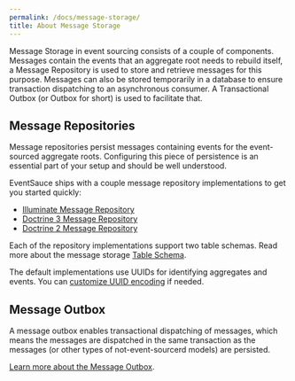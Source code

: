 ```yaml
---
permalink: /docs/message-storage/
title: About Message Storage
---
```


Message Storage in event sourcing consists of a couple of components. Messages contain
the events that an aggregate root needs to rebuild itself, a Message Repository
is used to store and retrieve messages for this purpose. Messages can also be stored
temporarily in a database to ensure transaction dispatching to an asynchronous consumer.
A Transactional Outbox (or Outbox for short) is used to facilitate that.

## Message Repositories

Message repositories persist messages containing events for the event-sourced
aggregate roots. Configuring this piece of persistence is an essential part
of your setup and should be well understood.

EventSauce ships with a couple message repository implementations to get you started quickly:

- [Illuminate Message Repository](/docs/message-storage/illuminate/)
- [Doctrine 3 Message Repository](/docs/message-storage/doctrine-3/)
- [Doctrine 2 Message Repository](/docs/message-storage/doctrine-2/)

Each of the repository implementations support two table schemas. Read more about
the message storage [Table Schema](/docs/message-storage/repository-table-schema/).

The default implementations use UUIDs for identifying aggregates and events. You can
[customize UUID encoding](/docs/message-storage/uuid-encoding/) if needed.

## Message Outbox

A message outbox enables transactional dispatching of messages, which means the
messages are dispatched in the same transaction as the messages (or other
types of not-event-sourcerd models) are persisted.

[Learn more about the Message Outbox](/docs/message-outbox/).
